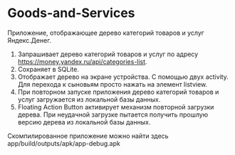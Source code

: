 # Goods-and-Services

Приложение, отображающее дерево категорий товаров и услуг Яндекс.Денег.

1. Запрашивает дерево категорий товаров и услуг по адресу https://money.yandex.ru/api/categories-list.
2. Сохраняет в SQLite.
3. Отображает дерево на экране устройства. С помощью двух activity. Для перехода к сыновьям просто нажать на элемент listview.
4. При повторном запуске приложения дерево категорий товаров и услуг загружается из локальной базы данных.
5. Floating Action Button активирует механизм повторной загрузки дерева. При неудачной загрузке пытается получить прошлую версию дерева из локальной базы данных.

Скомпилированное приложение можно найти здесь app/build/outputs/apk/app-debug.apk
